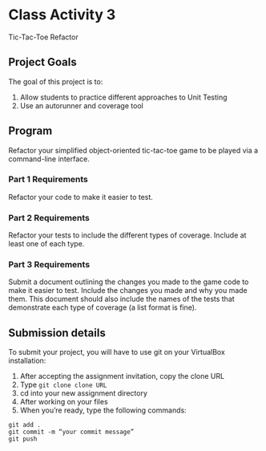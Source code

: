 # Class Activity 3

Tic-Tac-Toe Refactor
## Project Goals
The goal of this project is to:
1. Allow students to practice different approaches to Unit Testing
2. Use an autorunner and coverage tool

## Program
Refactor your simplified object-oriented tic-tac-toe game to be played via a command-line interface.

### Part 1 Requirements 
Refactor your code to make it easier to test.

### Part 2 Requirements
Refactor your tests to include the different types of coverage. Include at least one of each type.

### Part 3 Requirements
Submit a document outlining the changes you made to the game code to make it easier to test. Include the changes you made and why you made them. This document should also include the names of the tests that demonstrate each type of coverage (a list format is fine).

## Submission details
To submit your project, you will have to use git on your VirtualBox installation:
1.	After accepting the assignment invitation, copy the clone URL
2.	Type 
```git clone clone URL```
3.	cd into your new assignment directory
4.	After working on your files
5.	When you’re ready, type the following commands: 
```
git add .
git commit -m “your commit message”
git push
```
